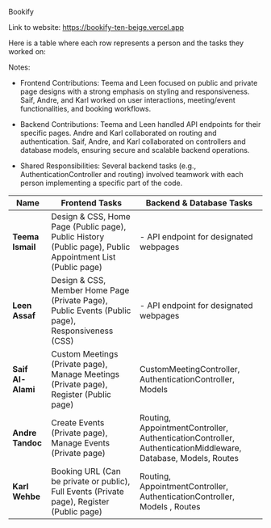 Bookify

Link to website: https://bookify-ten-beige.vercel.app

Here is a table where each row represents a person and the tasks they worked on:

Notes:

- Frontend Contributions:
    Teema and Leen focused on public and private page designs with a strong emphasis on styling and responsiveness.
    Saif, Andre, and Karl worked on user interactions, meeting/event functionalities, and booking workflows.

- Backend Contributions:
    Teema and Leen handled API endpoints for their specific pages.
    Andre and Karl collaborated on routing and authentication.
    Saif, Andre, and Karl collaborated on controllers and database models, ensuring secure and scalable backend operations.

- Shared Responsibilities:
    Several backend tasks (e.g., AuthenticationController and routing) involved teamwork with each person implementing a specific part of the code.
  

| **Name**           |  Frontend Tasks                                                                                    |     Backend & Database Tasks                                                                                    |
|--------------------|----------------------------------------------------------------------------------------------------|-----------------------------------------------------------------------------------------------------------------|
| **Teema Ismail**   | Design & CSS, Home Page (Public page), Public History (Public page), Public Appointment List (Public page)       | - API endpoint for designated webpages                                                                          |
| **Leen Assaf**     | Design & CSS, Member Home Page (Private Page), Public Events (Public page), Responsiveness (CSS)                 | - API endpoint for designated webpages                                                                          |
| **Saif Al-Alami**  | Custom Meetings (Private page), Manage Meetings (Private page), Register (Public page)             | CustomMeetingController, AuthenticationController, Models                                                       |
| **Andre Tandoc**   | Create Events (Private page), Manage Events (Private page)                                         | Routing, AppointmentController, AuthenticationController, AuthenticationMiddleware, Database, Models, Routes    |
| **Karl Wehbe**     | Booking URL (Can be private or public), Full Events (Private page), Register (Public page)         | Routing, AppointmentController, AuthenticationController, Models , Routes                                        |
